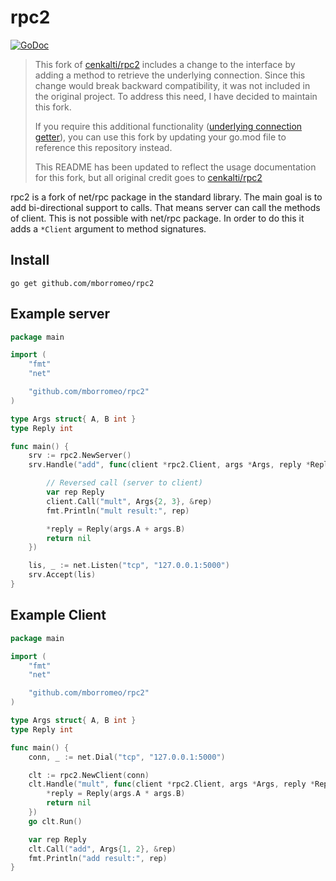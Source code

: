 rpc2
====

[![GoDoc](https://pkg.go.dev/badge/github.com/mborromeo/rpc2)](https://pkg.go.dev/github.com/mborromeo/rpc2)

> This fork of [cenkalti/rpc2](https://github.com/cenkalti/rpc2) includes a change to the interface by adding a method to retrieve the underlying connection. Since this change would break backward compatibility, it was not included in the original project. To address this need, I have decided to maintain this fork.
> 
> If you require this additional functionality ([underlying connection getter](https://pkg.go.dev/github.com/mborromeo/rpc2?#Client.Conn)), you can use this fork by updating your go.mod file to reference this repository instead.
> 
> This README has been updated to reflect the usage documentation for this fork, but all original credit goes to [cenkalti/rpc2](https://github.com/cenkalti/rpc2)

rpc2 is a fork of net/rpc package in the standard library.
The main goal is to add bi-directional support to calls.
That means server can call the methods of client.
This is not possible with net/rpc package.
In order to do this it adds a `*Client` argument to method signatures.

Install
--------

    go get github.com/mborromeo/rpc2

Example server
---------------

```go
package main

import (
	"fmt"
	"net"

	"github.com/mborromeo/rpc2"
)

type Args struct{ A, B int }
type Reply int

func main() {
	srv := rpc2.NewServer()
	srv.Handle("add", func(client *rpc2.Client, args *Args, reply *Reply) error {

		// Reversed call (server to client)
		var rep Reply
		client.Call("mult", Args{2, 3}, &rep)
		fmt.Println("mult result:", rep)

		*reply = Reply(args.A + args.B)
		return nil
	})

	lis, _ := net.Listen("tcp", "127.0.0.1:5000")
	srv.Accept(lis)
}
```

Example Client
---------------

```go
package main

import (
	"fmt"
	"net"

	"github.com/mborromeo/rpc2"
)

type Args struct{ A, B int }
type Reply int

func main() {
	conn, _ := net.Dial("tcp", "127.0.0.1:5000")

	clt := rpc2.NewClient(conn)
	clt.Handle("mult", func(client *rpc2.Client, args *Args, reply *Reply) error {
		*reply = Reply(args.A * args.B)
		return nil
	})
	go clt.Run()

	var rep Reply
	clt.Call("add", Args{1, 2}, &rep)
	fmt.Println("add result:", rep)
}
```
